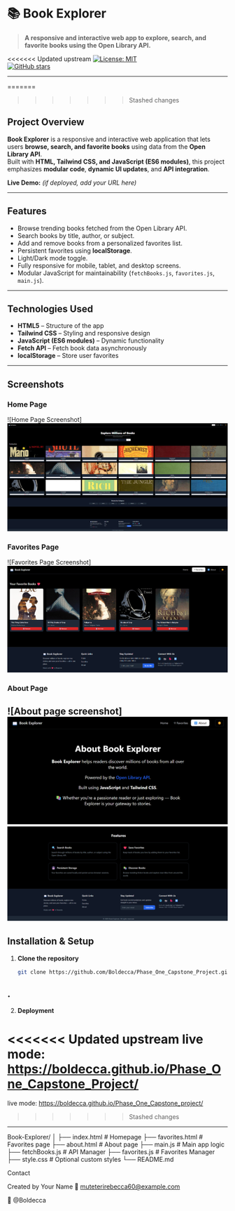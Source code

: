 # 📚 Book Explorer

> **A responsive and interactive web app to explore, search, and favorite books using the Open Library API.**

<<<<<<< Updated upstream
[![License: MIT](https://img.shields.io/badge/License-MIT-yellow.svg)](https://opensource.org/licenses/MIT)  
[![GitHub stars](https://img.shields.io/github/stars/your-username/book-explorer?style=social)](https://github.com/your-username/book-explorer/stargazers)  

---

=======
>>>>>>> Stashed changes
## **Project Overview**

**Book Explorer** is a responsive and interactive web application that lets users **browse, search, and favorite books** using data from the **Open Library API**.  
Built with **HTML, Tailwind CSS, and JavaScript (ES6 modules)**, this project emphasizes **modular code**, **dynamic UI updates**, and **API integration**.

**Live Demo:** *(if deployed, add your URL here)*  

---

## **Features**

- Browse trending books fetched from the Open Library API.  
- Search books by title, author, or subject.  
- Add and remove books from a personalized favorites list.  
- Persistent favorites using **localStorage**.  
- Light/Dark mode toggle.  
- Fully responsive for mobile, tablet, and desktop screens.  
- Modular JavaScript for maintainability (`fetchBooks.js`, `favorites.js`, `main.js`).  

---

## **Technologies Used**

- **HTML5** – Structure of the app  
- **Tailwind CSS** – Styling and responsive design  
- **JavaScript (ES6 modules)** – Dynamic functionality  
- **Fetch API** – Fetch book data asynchronously  
- **localStorage** – Store user favorites  

---

## **Screenshots**

### Home Page
![Home Page Screenshot]![alt text](image-10.png)

### Favorites Page
![Favorites Page Screenshot]![alt text](image-8.png)

### About Page
![About page screenshot]![alt text](image-5.png)
![alt text](image-9.png)
---

## **Installation & Setup**

1. **Clone the repository**
   ```bash
   git clone https://github.com/Boldecca/Phase_One_Capstone_Project.git
.
---

2. **Deployment**

<<<<<<< Updated upstream
live mode:  https://boldecca.github.io/Phase_One_Capstone_Project/
=======
live mode:  https://boldecca.github.io/Phase_One_Capstone_project/
>>>>>>> Stashed changes

---

Book-Explorer/
│
├── index.html           # Homepage
├── favorites.html       # Favorites page
├── about.html           # About page
├── main.js              # Main app logic
├── fetchBooks.js        # API Manager
├── favorites.js         # Favorites Manager
├── style.css            # Optional custom styles
└── README.md

Contact

Created by Your Name
📧 muteterirebecca60@example.com

🐙 @Boldecca
